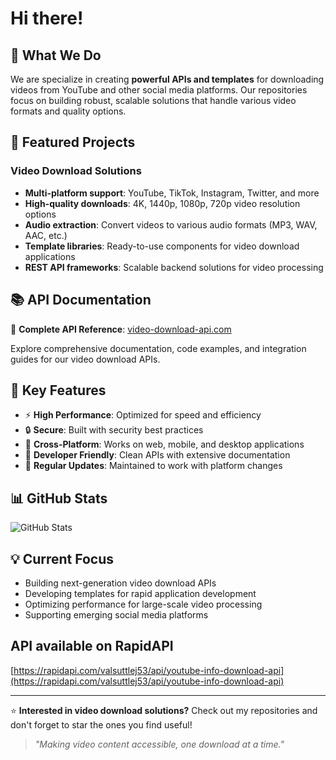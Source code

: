# Hi there! 

## 🎯 What We Do

We are specialize in creating **powerful APIs and templates** for downloading videos from YouTube and other social media platforms. Our repositories focus on building robust, scalable solutions that handle various video formats and quality options.

## 🚀 Featured Projects

### Video Download Solutions
- **Multi-platform support**: YouTube, TikTok, Instagram, Twitter, and more
- **High-quality downloads**: 4K, 1440p, 1080p, 720p video resolution options
- **Audio extraction**: Convert videos to various audio formats (MP3, WAV, AAC, etc.)
- **Template libraries**: Ready-to-use components for video download applications
- **REST API frameworks**: Scalable backend solutions for video processing


## 📚 API Documentation

🔗 **Complete API Reference**: [video-download-api.com](https://video-download-api.com/)

Explore comprehensive documentation, code examples, and integration guides for our video download APIs.

## 🌟 Key Features

- ⚡ **High Performance**: Optimized for speed and efficiency
- 🔒 **Secure**: Built with security best practices
- 📱 **Cross-Platform**: Works on web, mobile, and desktop applications
- 🎨 **Developer Friendly**: Clean APIs with extensive documentation
- 🔄 **Regular Updates**: Maintained to work with platform changes

## 📊 GitHub Stats

![GitHub Stats](https://github-readme-stats.vercel.app/api?username=ytube-downloader&show_icons=true&theme=radical)

## 💡 Current Focus

- Building next-generation video download APIs
- Developing templates for rapid application development
- Optimizing performance for large-scale video processing
- Supporting emerging social media platforms

## API available on RapidAPI

[https://rapidapi.com/valsuttlej53/api/youtube-info-download-api](https://rapidapi.com/valsuttlej53/api/youtube-info-download-api)

---

⭐ **Interested in video download solutions?** Check out my repositories and don't forget to star the ones you find useful!

> *"Making video content accessible, one download at a time."*
